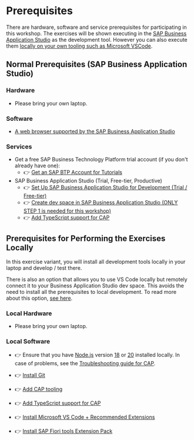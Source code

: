 # Prerequisites

There are hardware, software and service prerequisites for participating in this workshop. The exercises will be shown executing in the [SAP Business Application Studio](https://community.sap.com/topics/business-application-studio) as the development tool. However you can also execute them [locally on your own tooling such as Microsoft VSCode](#prerequisites-for-performing-the-exercises-locally).

## Normal Prerequisites (SAP Business Application Studio)

### Hardware

* Please bring your own laptop.

### Software

* [A web browser supported by the SAP Business Application Studio](https://help.sap.com/docs/SAP%20Business%20Application%20Studio/9d1db9835307451daa8c930fbd9ab264/8f46c6e6f86641cc900871c903761fd4.html#availability)

### Services

* Get a free SAP Business Technology Platform trial account (if you don't already have one):
  * 👉 [Get an SAP BTP Account for Tutorials](https://developers.sap.com/tutorials/btp-cockpit-setup.html)
* SAP Business Application Studio (Trial, Free-tier, Productive)
  * 👉 [Set Up SAP Business Application Studio for Development (Trial / Free-tier)](https://developers.sap.com/tutorials/appstudio-onboarding.html)
  * 👉 [Create dev space in SAP Business Application Studio (ONLY STEP 1 is needed for this workshop)](https://developers.sap.com/tutorials/hana-cloud-cap-create-project.html)
  * 👉 [Add TypeScript support for CAP](https://cap.cloud.sap/docs/node.js/typescript#enable-typescript-support)

## Prerequisites for Performing the Exercises Locally

In this exercise variant, you will install all development tools locally in your laptop and develop / test there.

There is also an option that allows you to use VS Code locally but remotely connect it to your Business Application Studio dev space. This avoids the need to install all the prerequisites to local development. To read more about this option, [see here](https://community.sap.com/t5/technology-blogs-by-members/access-sap-business-application-studio-as-a-remote-from-visual-studio-code/ba-p/13565427).

### Local Hardware

* Please bring your own laptop.

### Local Software

* 👉 Ensure that you have [Node.js](https://nodejs.org/en/download/) version [18](https://nodejs.org/dist/latest-v18.x/) or [20](https://nodejs.org/dist/latest-v20.x/) installed locally. In case of problems, see the [Troubleshooting guide for CAP](https://cap.cloud.sap/docs/get-started/troubleshooting#npm-installation).

* 👉 [Install Git](https://developers.sap.com/tutorials/btp-app-prepare-dev-environment-cap.html#21385226-8ed8-48c4-bc9e-97c38562ce93)
  
* 👉 [Add CAP tooling](https://cap.cloud.sap/docs/get-started/jumpstart#_2-install-cap-s-cds-dk)

* 👉 [Add TypeScript support for CAP](https://cap.cloud.sap/docs/node.js/typescript#enable-typescript-support)

* 👉 [Install Microsoft VS Code + Recommended Extensions](https://cap.cloud.sap/docs/get-started/jumpstart#_6-install-visual-studio-code)

* 👉 [Install SAP Fiori tools Extension Pack](https://marketplace.visualstudio.com/items?itemName=SAPSE.sap-ux-fiori-tools-extension-pack)